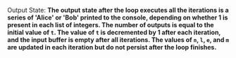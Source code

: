 Output State: **The output state after the loop executes all the iterations is a series of 'Alice' or 'Bob' printed to the console, depending on whether 1 is present in each list of integers. The number of outputs is equal to the initial value of `t`. The value of `t` is decremented by 1 after each iteration, and the input buffer is empty after all iterations. The values of `n`, `l`, `e`, and `m` are updated in each iteration but do not persist after the loop finishes.**